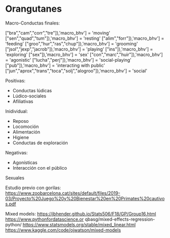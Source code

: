 # Orangutanes

Macro-Conductas finales:



["bra","cam","corr","tre"]),'macro_bhv'] = 'moving'
["sen","quad","tum"]),'macro_bhv'] = 'resting'
["alim","forr"]),'macro_bhv'] = 'feeding'
["groo","hur","ras","chup"]),'macro_bhv'] = 'grooming'
["jsol","jexp","jacrob"]),'macro_bhv'] = 'playing'
["ins"]),'macro_bhv'] = 'exploring'
["sex"]),'macro_bhv'] = 'sex'
["con","marc","huir"]),'macro_bhv'] = 'agonistic'
["lucha","perj"]),'macro_bhv'] = 'social-playing'
["pub"]),'macro_bhv'] = 'interacting with public'
["jun","aprox","trans","toca","solj","alogroo"]),'macro_bhv'] = 'social'

Positivas:
- Conductas lúdicas
- Lúdico-sociales
- Afiliativas

Inidividual:
- Reposo 
- Locomoción
- Alimentación
- Higiene
- Conductas de exploración
  
Negativas:
- Agonísticas
- Interacción con el público

Sexuales

Estudio previo con gorilas:
    https://www.zoobarcelona.cat/sites/default/files/2019-03/Proyecto%20Juego%20y%20Bienestar%20en%20Primates%20cautivos.pdf

Mixed models:
    https://jbhender.github.io/Stats506/F18/GP/Group16.html
    https://www.pythonfordatascience.or qbasg/mixed-effects-regression-python/
    https://www.statsmodels.org/stable/mixed_linear.html
    https://www.kaggle.com/code/ojwatson/mixed-models